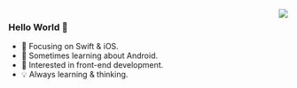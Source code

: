 <img align="right" src="https://github-readme-stats.vercel.app/api?username=ikarishinjigao&show_icons=true&hide_title=true&theme=dark" />

### Hello World 👋

- 🍎  Focusing on Swift & iOS.
- 🤖  Sometimes learning about Android.
- 🤔  Interested in front-end development.
- 💡  Always learning & thinking.
